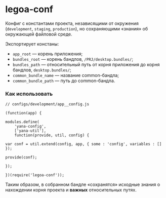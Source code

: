 legoa-conf
==========

Конфиг с константами проекта, независящими от окружения (`development`,
`staging`, `production`), но сохраняющими «знания» об окружающей файловой среде.

Экспортирует констаны:

* `app_root` — корень приложения;
* `bundles_root` — корень бандлов, `/PRJ/desktop.bundles/`;
* `bundles_path` — относительный путь от корня приложения до корня бандлов, `desktop.bundles/`;
* `common_bundle_name` — название common-бандла;
* `common_bundle_path` — путь до common-бандла.

### Как использовать

    // configs/development/app__config.js

    (function(app) {

    modules.define(
        'yana-config',
        ['yana-util'],
        function(provide, util, config) {

    var conf = util.extend(config, app, { some : 'config', variables : [] });

    provide(conf);

    });

    })(require('legoa-conf'));

Таким образом, в собранном бандле «сохранятся» исходные знания о нахождении корня проекта
и **важных** относительных путях.
